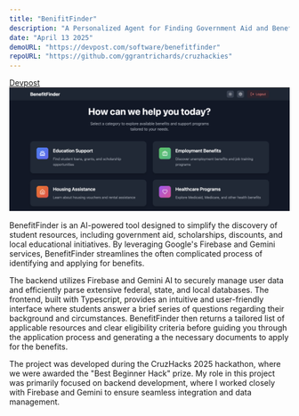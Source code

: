 ```yaml
---
title: "BenifitFinder"
description: "A Personalized Agent for Finding Government Aid and Benefits"
date: "April 13 2025"
demoURL: "https://devpost.com/software/benefitfinder"
repoURL: "https://github.com/ggrantrichards/cruzhackies"
---
```


[Devpost](https://devpost.com/software/benefitfinder)
![BenefitFinder example](./benefitfinder_demo.png)

BenefitFinder is an AI-powered tool designed to simplify the discovery of student resources, including government aid, scholarships, discounts, and local educational initiatives. By leveraging Google's Firebase and Gemini services, BenefitFinder streamlines the often complicated process of identifying and applying for benefits.

The backend utilizes Firebase and Gemini AI to securely manage user data and efficiently parse extensive federal, state, and local databases. The frontend, built with Typescript, provides an intuitive and user-friendly interface where students answer a brief series of questions regarding their background and circumstances. BenefitFinder then returns a tailored list of applicable resources and clear eligibility criteria before guiding you through the application process and generating a the necessary documents to apply for the benefits.

The project was developed during the CruzHacks 2025 hackathon, where we were awarded the "Best Beginner Hack" prize. My role in this project was primarily focused on backend development, where I worked closely with Firebase and Gemini to ensure seamless integration and data management.
